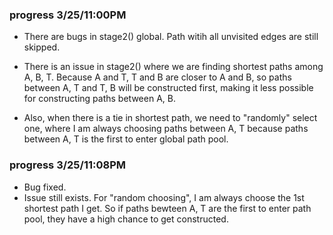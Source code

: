 ### progress 3/25/11:00PM

- There are bugs in stage2() global. Path witih all unvisited edges are still skipped.

- There is an issue in stage2() where we are finding shortest paths among A, B, T. Because A and T, T and B are closer to A and B, so paths between A, T and T, B will be constructed first, making it less possible for constructing paths between A, B. 

- Also, when there is a tie in shortest path, we need to "randomly" select one, where I am always choosing paths between A, T because paths between A, T is the first to enter global path pool. 

### progress 3/25/11:08PM

- Bug fixed.
- Issue still exists. For "random choosing", I am always choose the 1st shortest path I get. So if paths bewteen A, T are the first to enter path pool, they have a high chance to get constructed.
